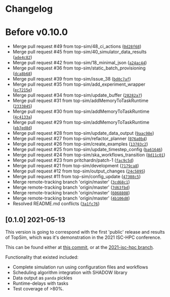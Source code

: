 # Changelog

# Before v0.10.0

- Merge pull request #49 from top-sim/48_ci_actions ([`0d28f68`](https://github.com/top-sim/topsim/commit/0d28f6844ac52dfa883abc9077800e2c45d99742))
- Merge pull request #45 from top-sim/40_simulator_data_results ([`ade4c82`](https://github.com/top-sim/topsim/commit/ade4c8203a040d59c631e58d982ab98df1ea5360))
- Merge pull request #42 from top-sim/18_minimal_json ([`a24ac44`](https://github.com/top-sim/topsim/commit/a24ac44990d3be5d4eb4bfdc565fe622cf6c2063))
- Merge pull request #36 from top-sim/static_batch_provisioning ([`dca8b68`](https://github.com/top-sim/topsim/commit/dca8b68c165608dde3f00743584ba28b87d4a18c))
- Merge pull request #39 from top-sim/issue_38 ([`bd0c7af`](https://github.com/top-sim/topsim/commit/bd0c7af62cef8b998089dfd225fe5debaefdbae3))
- Merge pull request #35 from top-sim/add_experiment_wrapper ([`ec7215e`](https://github.com/top-sim/topsim/commit/ec7215e661c725ef542960c56fb733b9371748f0))
- Merge pull request #34 from top-sim/update_buffer ([`28282a7`](https://github.com/top-sim/topsim/commit/28282a753cb388322ed748aa48326c2818337300))
- Merge pull request #31 from top-sim/addMemoryToTaskRuntime ([`2333845`](https://github.com/top-sim/topsim/commit/23338458cac9326e3e5726f3392081ff280b2c04))
- Merge pull request #30 from top-sim/addMemoryToTaskRuntime ([`4c4133a`](https://github.com/top-sim/topsim/commit/4c4133a1a22fff308728135363c007e71e44731a))
- Merge pull request #29 from top-sim/addMemoryToTaskRuntime ([`eb7ed8d`](https://github.com/top-sim/topsim/commit/eb7ed8d944fb52ca4c35ed2cee0c9b673a0014df))
- Merge pull request #28 from top-sim/update_data_output ([`9aac98e`](https://github.com/top-sim/topsim/commit/9aac98ee6f0c79c0f2f34634efe1cf9a83f481c9))
- Merge pull request #27 from top-sim/refactor_planner ([`076a0b4`](https://github.com/top-sim/topsim/commit/076a0b4d72206d3e326473c666dc328e1f4c5619))
- Merge pull request #26 from top-sim/create_examples ([`13783c2`](https://github.com/top-sim/topsim/commit/13783c288977ff2720bcebf8928105c43f61a578))
- Merge pull request #25 from top-sim/update_timestep_config ([`ba61646`](https://github.com/top-sim/topsim/commit/ba6164685c3f0e95212811b08b7aa279692242bc))
- Merge pull request #24 from top-sim/ska_workflows_transition ([`0d11c01`](https://github.com/top-sim/topsim/commit/0d11c016ef034703b28b0f2a9c4692ddbad81bae))
- Merge pull request #23 from pritchardn/patch-1 ([`fac9c5d`](https://github.com/top-sim/topsim/commit/fac9c5daa462cbacbcb16feb3ba52342e4065b35))
- Merge pull request #21 from top-sim/development ([`7179ca8`](https://github.com/top-sim/topsim/commit/7179ca83a05dfca00a770538887f2aea7d3327c0))
- Merge pull request #12 from top-sim/output_changes ([`24c5895`](https://github.com/top-sim/topsim/commit/24c5895fcdc4693947fa931e86fe8bc3aaea2067))
- Merge pull request #11 from top-sim/config_update ([`47308c5`](https://github.com/top-sim/topsim/commit/47308c550ef89415a15379f14ac7e2f5cc9b9d27))
- Merge remote-tracking branch 'origin/master' ([`3cd68c1`](https://github.com/top-sim/topsim/commit/3cd68c1f9d5f369ac94ec7fd5c00e048d0e40645))
- Merge remote-tracking branch 'origin/master' ([`7d63fbd`](https://github.com/top-sim/topsim/commit/7d63fbdb859349d98fb49d4b5f352bd0796df452))
- Merge remote-tracking branch 'origin/master' ([`6068808`](https://github.com/top-sim/topsim/commit/6068808264d6c54b17afb8768f16e923b3b2b1ee))
- Merge remote-tracking branch 'origin/master' ([`4b106d8`](https://github.com/top-sim/topsim/commit/4b106d833838e9d2eadf57d8fd66ad28a27a11f0))
- Resolved README.md conflicts ([`3a1fc76`](https://github.com/top-sim/topsim/commit/3a1fc76dd195ed754c100546879dc90e244c9b68))

## [0.1.0] 2021-05-13
This version is going to correspond with the first 'public' release and results of TopSim, which was it's demonstration in the 2021 ISC-HPC conference. 

This can be found either at [this commit](https://github.com/top-sim/topsim/commit/d9f43315d83ff814ac5e4b474f9ac8eeab1c0180), or at the [2021-isc-hpc branch](https://github.com/top-sim/topsim/tree/2021-isc-hpc).

Functionality that existed included: 
- Complete simulation run using configuration files and workflows
- Scheduling algorithm integration with SHADOW library
- Data output as `panda` pickles 
- Runtime-delays with tasks
- Test coverage of >80%.